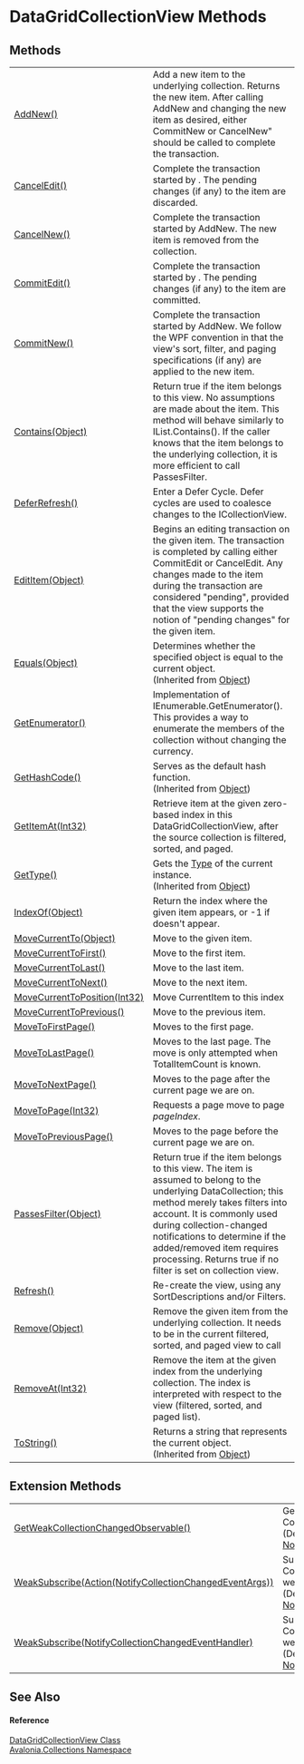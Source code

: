 # DataGridCollectionView Methods




## Methods
<table>
<tr>
<td><a href="M_Avalonia_Collections_DataGridCollectionView_AddNew">AddNew()</a></td>
<td>Add a new item to the underlying collection. Returns the new item. After calling AddNew and changing the new item as desired, either CommitNew or CancelNew" should be called to complete the transaction.</td>
</tr>
<tr>
<td><a href="M_Avalonia_Collections_DataGridCollectionView_CancelEdit">CancelEdit()</a></td>
<td>Complete the transaction started by . The pending changes (if any) to the item are discarded.</td>
</tr>
<tr>
<td><a href="M_Avalonia_Collections_DataGridCollectionView_CancelNew">CancelNew()</a></td>
<td>Complete the transaction started by AddNew. The new item is removed from the collection.</td>
</tr>
<tr>
<td><a href="M_Avalonia_Collections_DataGridCollectionView_CommitEdit">CommitEdit()</a></td>
<td>Complete the transaction started by . The pending changes (if any) to the item are committed.</td>
</tr>
<tr>
<td><a href="M_Avalonia_Collections_DataGridCollectionView_CommitNew">CommitNew()</a></td>
<td>Complete the transaction started by AddNew. We follow the WPF convention in that the view's sort, filter, and paging specifications (if any) are applied to the new item.</td>
</tr>
<tr>
<td><a href="M_Avalonia_Collections_DataGridCollectionView_Contains">Contains(Object)</a></td>
<td>Return true if the item belongs to this view. No assumptions are made about the item. This method will behave similarly to IList.Contains(). If the caller knows that the item belongs to the underlying collection, it is more efficient to call PassesFilter.</td>
</tr>
<tr>
<td><a href="M_Avalonia_Collections_DataGridCollectionView_DeferRefresh">DeferRefresh()</a></td>
<td>Enter a Defer Cycle. Defer cycles are used to coalesce changes to the ICollectionView.</td>
</tr>
<tr>
<td><a href="M_Avalonia_Collections_DataGridCollectionView_EditItem">EditItem(Object)</a></td>
<td>Begins an editing transaction on the given item. The transaction is completed by calling either CommitEdit or CancelEdit. Any changes made to the item during the transaction are considered "pending", provided that the view supports the notion of "pending changes" for the given item.</td>
</tr>
<tr>
<td><a href="https://learn.microsoft.com/dotnet/api/system.object.equals#system-object-equals(system-object)" target="_blank" rel="noopener noreferrer">Equals(Object)</a></td>
<td>Determines whether the specified object is equal to the current object.<br />(Inherited from <a href="https://learn.microsoft.com/dotnet/api/system.object" target="_blank" rel="noopener noreferrer">Object</a>)</td>
</tr>
<tr>
<td><a href="M_Avalonia_Collections_DataGridCollectionView_GetEnumerator">GetEnumerator()</a></td>
<td>Implementation of IEnumerable.GetEnumerator(). This provides a way to enumerate the members of the collection without changing the currency.</td>
</tr>
<tr>
<td><a href="https://learn.microsoft.com/dotnet/api/system.object.gethashcode" target="_blank" rel="noopener noreferrer">GetHashCode()</a></td>
<td>Serves as the default hash function.<br />(Inherited from <a href="https://learn.microsoft.com/dotnet/api/system.object" target="_blank" rel="noopener noreferrer">Object</a>)</td>
</tr>
<tr>
<td><a href="M_Avalonia_Collections_DataGridCollectionView_GetItemAt">GetItemAt(Int32)</a></td>
<td>Retrieve item at the given zero-based index in this DataGridCollectionView, after the source collection is filtered, sorted, and paged.</td>
</tr>
<tr>
<td><a href="https://learn.microsoft.com/dotnet/api/system.object.gettype" target="_blank" rel="noopener noreferrer">GetType()</a></td>
<td>Gets the <a href="https://learn.microsoft.com/dotnet/api/system.type" target="_blank" rel="noopener noreferrer">Type</a> of the current instance.<br />(Inherited from <a href="https://learn.microsoft.com/dotnet/api/system.object" target="_blank" rel="noopener noreferrer">Object</a>)</td>
</tr>
<tr>
<td><a href="M_Avalonia_Collections_DataGridCollectionView_IndexOf">IndexOf(Object)</a></td>
<td>Return the index where the given item appears, or -1 if doesn't appear.</td>
</tr>
<tr>
<td><a href="M_Avalonia_Collections_DataGridCollectionView_MoveCurrentTo">MoveCurrentTo(Object)</a></td>
<td>Move to the given item.</td>
</tr>
<tr>
<td><a href="M_Avalonia_Collections_DataGridCollectionView_MoveCurrentToFirst">MoveCurrentToFirst()</a></td>
<td>Move to the first item.</td>
</tr>
<tr>
<td><a href="M_Avalonia_Collections_DataGridCollectionView_MoveCurrentToLast">MoveCurrentToLast()</a></td>
<td>Move to the last item.</td>
</tr>
<tr>
<td><a href="M_Avalonia_Collections_DataGridCollectionView_MoveCurrentToNext">MoveCurrentToNext()</a></td>
<td>Move to the next item.</td>
</tr>
<tr>
<td><a href="M_Avalonia_Collections_DataGridCollectionView_MoveCurrentToPosition">MoveCurrentToPosition(Int32)</a></td>
<td>Move CurrentItem to this index</td>
</tr>
<tr>
<td><a href="M_Avalonia_Collections_DataGridCollectionView_MoveCurrentToPrevious">MoveCurrentToPrevious()</a></td>
<td>Move to the previous item.</td>
</tr>
<tr>
<td><a href="M_Avalonia_Collections_DataGridCollectionView_MoveToFirstPage">MoveToFirstPage()</a></td>
<td>Moves to the first page.</td>
</tr>
<tr>
<td><a href="M_Avalonia_Collections_DataGridCollectionView_MoveToLastPage">MoveToLastPage()</a></td>
<td>Moves to the last page. The move is only attempted when TotalItemCount is known.</td>
</tr>
<tr>
<td><a href="M_Avalonia_Collections_DataGridCollectionView_MoveToNextPage">MoveToNextPage()</a></td>
<td>Moves to the page after the current page we are on.</td>
</tr>
<tr>
<td><a href="M_Avalonia_Collections_DataGridCollectionView_MoveToPage">MoveToPage(Int32)</a></td>
<td>Requests a page move to page <em>pageIndex</em>.</td>
</tr>
<tr>
<td><a href="M_Avalonia_Collections_DataGridCollectionView_MoveToPreviousPage">MoveToPreviousPage()</a></td>
<td>Moves to the page before the current page we are on.</td>
</tr>
<tr>
<td><a href="M_Avalonia_Collections_DataGridCollectionView_PassesFilter">PassesFilter(Object)</a></td>
<td>Return true if the item belongs to this view. The item is assumed to belong to the underlying DataCollection; this method merely takes filters into account. It is commonly used during collection-changed notifications to determine if the added/removed item requires processing. Returns true if no filter is set on collection view.</td>
</tr>
<tr>
<td><a href="M_Avalonia_Collections_DataGridCollectionView_Refresh">Refresh()</a></td>
<td>Re-create the view, using any SortDescriptions and/or Filters.</td>
</tr>
<tr>
<td><a href="M_Avalonia_Collections_DataGridCollectionView_Remove">Remove(Object)</a></td>
<td>Remove the given item from the underlying collection. It needs to be in the current filtered, sorted, and paged view to call</td>
</tr>
<tr>
<td><a href="M_Avalonia_Collections_DataGridCollectionView_RemoveAt">RemoveAt(Int32)</a></td>
<td>Remove the item at the given index from the underlying collection. The index is interpreted with respect to the view (filtered, sorted, and paged list).</td>
</tr>
<tr>
<td><a href="https://learn.microsoft.com/dotnet/api/system.object.tostring" target="_blank" rel="noopener noreferrer">ToString()</a></td>
<td>Returns a string that represents the current object.<br />(Inherited from <a href="https://learn.microsoft.com/dotnet/api/system.object" target="_blank" rel="noopener noreferrer">Object</a>)</td>
</tr>
</table>

## Extension Methods
<table>
<tr>
<td><a href="M_Avalonia_Collections_NotifyCollectionChangedExtensions_GetWeakCollectionChangedObservable">GetWeakCollectionChangedObservable()</a></td>
<td>Gets a weak observable for the CollectionChanged event.<br />(Defined by <a href="T_Avalonia_Collections_NotifyCollectionChangedExtensions">NotifyCollectionChangedExtensions</a>)</td>
</tr>
<tr>
<td><a href="M_Avalonia_Collections_NotifyCollectionChangedExtensions_WeakSubscribe">WeakSubscribe(Action(NotifyCollectionChangedEventArgs))</a></td>
<td>Subscribes to the CollectionChanged event using a weak subscription.<br />(Defined by <a href="T_Avalonia_Collections_NotifyCollectionChangedExtensions">NotifyCollectionChangedExtensions</a>)</td>
</tr>
<tr>
<td><a href="M_Avalonia_Collections_NotifyCollectionChangedExtensions_WeakSubscribe_1">WeakSubscribe(NotifyCollectionChangedEventHandler)</a></td>
<td>Subscribes to the CollectionChanged event using a weak subscription.<br />(Defined by <a href="T_Avalonia_Collections_NotifyCollectionChangedExtensions">NotifyCollectionChangedExtensions</a>)</td>
</tr>
</table>

## See Also


#### Reference
<a href="T_Avalonia_Collections_DataGridCollectionView">DataGridCollectionView Class</a>  
<a href="N_Avalonia_Collections">Avalonia.Collections Namespace</a>  

